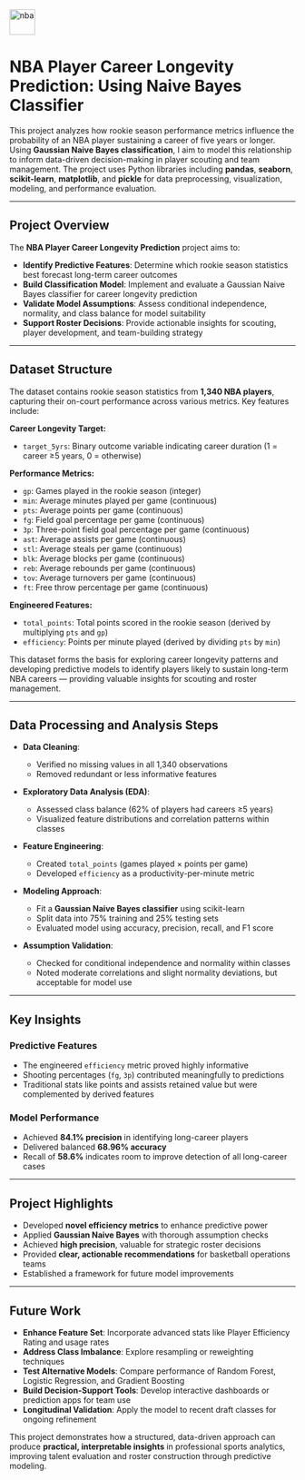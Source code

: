 <img src="https://i.ibb.co/spn0rD1h/nba-bg-1.png" alt="nba" align="centre" width="45px" style="margin-right: 15px;">

# NBA Player Career Longevity Prediction: Using Naive Bayes Classifier

This project analyzes how rookie season performance metrics influence the probability of an NBA player sustaining a career of five years or longer. Using **Gaussian Naive Bayes classification**, I aim to model this relationship to inform data-driven decision-making in player scouting and team management. The project uses Python libraries including **pandas**, **seaborn**, **scikit-learn**, **matplotlib**, and **pickle** for data preprocessing, visualization, modeling, and performance evaluation.

---

## **Project Overview**

The **NBA Player Career Longevity Prediction** project aims to:

* **Identify Predictive Features**: Determine which rookie season statistics best forecast long-term career outcomes
* **Build Classification Model**: Implement and evaluate a Gaussian Naive Bayes classifier for career longevity prediction
* **Validate Model Assumptions**: Assess conditional independence, normality, and class balance for model suitability
* **Support Roster Decisions**: Provide actionable insights for scouting, player development, and team-building strategy

---

## **Dataset Structure**

The dataset contains rookie season statistics from **1,340 NBA players**, capturing their on-court performance across various metrics. Key features include:

**Career Longevity Target:**

* `target_5yrs`: Binary outcome variable indicating career duration (1 = career ≥5 years, 0 = otherwise)

**Performance Metrics:**

* `gp`: Games played in the rookie season (integer)
* `min`: Average minutes played per game (continuous)
* `pts`: Average points per game (continuous)
* `fg`: Field goal percentage per game (continuous)
* `3p`: Three-point field goal percentage per game (continuous)
* `ast`: Average assists per game (continuous)
* `stl`: Average steals per game (continuous)
* `blk`: Average blocks per game (continuous)
* `reb`: Average rebounds per game (continuous)
* `tov`: Average turnovers per game (continuous)
* `ft`: Free throw percentage per game (continuous)

**Engineered Features:**

* `total_points`: Total points scored in the rookie season (derived by multiplying `pts` and `gp`)
* `efficiency`: Points per minute played (derived by dividing `pts` by `min`)

This dataset forms the basis for exploring career longevity patterns and developing predictive models to identify players likely to sustain long-term NBA careers — providing valuable insights for scouting and roster management.

---

## **Data Processing and Analysis Steps**

* **Data Cleaning**:

  * Verified no missing values in all 1,340 observations
  * Removed redundant or less informative features

* **Exploratory Data Analysis (EDA)**:

  * Assessed class balance (62% of players had careers ≥5 years)
  * Visualized feature distributions and correlation patterns within classes

* **Feature Engineering**:

  * Created `total_points` (games played × points per game)
  * Developed `efficiency` as a productivity-per-minute metric

* **Modeling Approach**:

  * Fit a **Gaussian Naive Bayes classifier** using scikit-learn
  * Split data into 75% training and 25% testing sets
  * Evaluated model using accuracy, precision, recall, and F1 score

* **Assumption Validation**:

  * Checked for conditional independence and normality within classes
  * Noted moderate correlations and slight normality deviations, but acceptable for model use

---

## **Key Insights**

### **Predictive Features**

* The engineered `efficiency` metric proved highly informative
* Shooting percentages (`fg`, `3p`) contributed meaningfully to predictions
* Traditional stats like points and assists retained value but were complemented by derived features

### **Model Performance**

* Achieved **84.1% precision** in identifying long-career players
* Delivered balanced **68.96% accuracy**
* Recall of **58.6%** indicates room to improve detection of all long-career cases

---

## **Project Highlights**

* Developed **novel efficiency metrics** to enhance predictive power
* Applied **Gaussian Naive Bayes** with thorough assumption checks
* Achieved **high precision**, valuable for strategic roster decisions
* Provided **clear, actionable recommendations** for basketball operations teams
* Established a framework for future model improvements

---

## **Future Work**

* **Enhance Feature Set**: Incorporate advanced stats like Player Efficiency Rating and usage rates
* **Address Class Imbalance**: Explore resampling or reweighting techniques
* **Test Alternative Models**: Compare performance of Random Forest, Logistic Regression, and Gradient Boosting
* **Build Decision-Support Tools**: Develop interactive dashboards or prediction apps for team use
* **Longitudinal Validation**: Apply the model to recent draft classes for ongoing refinement

This project demonstrates how a structured, data-driven approach can produce **practical, interpretable insights** in professional sports analytics, improving talent evaluation and roster construction through predictive modeling.
